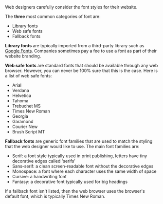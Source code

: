 Web designers carefully consider the font styles for their website.

The **three** most common categories of font are:

- Library fonts
- Web safe fonts
- Fallback fonts

**Library fonts** are typically imported from a third-party library such as [Google Fonts](https://fonts.google.com/). Companies sometimes pay a fee to use a font as part of their website branding.

**Web safe fonts** are standard fonts that should be available through any web browser. However, you can never be 100% sure that this is the case. Here is a list of web safe fonts:

- Arial
- Verdana
- Helvetica
- Tahoma
- Trebuchet MS
- Times New Roman
- Georgia
- Garamond
- Courier New
- Brush Script MT

**Fallback fonts** are generic font families that are used to match the styling that the web designer would like to use. The main font families are:

- Serif: a font style typically used in print publishing, letters have tiny decorative edges called 'serifs'
- Sans-serif: a clean screen-readable font without the decorative edges
- Monospace: a font where each character uses the same width of space
- Cursive: a handwriting font
- Fantasy: a decorative font typically used for big headings

If a fallback font isn't listed, then the web browser uses the browser's default font, which is typically Times New Roman.
